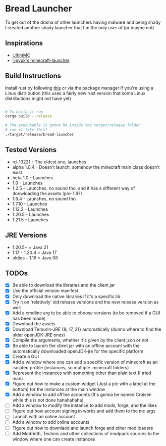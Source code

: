 # Bread Launcher

To get out of the drama of other launchers having malware and being shady
I created another shady launcher that I'm the only user of (or maybe not)

## Inspirations

-   [UltimMC](https://github.com/UltimMC/Launcher)
-   [iiipyuk's minecraft-launcher](https://git.a2s.su/iiiypuk/minecraft-launcher)

## Build Instructions

Install rust by following [this](https://www.rust-lang.org/tools/install) or via
the package manager if you're using a Linux distribution (this uses a fairly new
rust version that some Linux distributions might not have yet)

```sh

# To build it run
cargo build --release
```

```sh
# The executable is gonna be inside the target/release folder
# run it like this?
./target/release/bread-launcher
```

## Tested Versions

-   rd-13221 - The oldest one, launches
-   alpha 1.0.4 - Doesn't launch, somehow the minecraft main class doesn't exist
-   beta 1.0 - Launches
-   1.0 - Launches
-   1.2.5 - Launches, no sound tho, and it has a different way of donwloading
    the assets (pre-1.6?)
-   1.6.4 - Launches, no sound tho
-   1.7.10 - Launches
-   1.12.2 - Launches
-   1.20.5 - Launches
-   1.21.5 - Launches

## JRE Versions

-   1.20.5+         =   Java 21
-   1.17 - 1.20.4   =   Java 17
-   oldies - 1.16   =   Java 08

## TODOs

-   [x] Be able to download the libraries and the client.jar
-   [x] Use the official version manifest
-   [x] Only download the native libraries if it's a specific lib
-   [x] Try it on 'relatively' old release versions and the new release version
        as well
-   [x] Add a cmdline arg to be able to choose versions (to be removed if a GUI
        has been made)
-   [x] Download the assets
-   [x] Download Temurin-JRE {8, 17, 21} automatically (dunno where to find the
        older openJDK-JRE ones)
-   [x] Compile the arguments, whether it's given by the client json or not
-   [x] Be able to launch the client jar with an offline account with the
        automatically downloaded openJDK-jre for the specific platform
-   [x] Create a GUI
-   [x] Add a window where one can add a specific version of minecraft as an
        isolated profile (instances, so multiple .minecraft folders)
-   [x] Represent the instances with something other than plain text (I tried
        man)
-   [x] Figure out how to make a custom widget (Just a pic with a label at the
        bottom) for the instances at the main window
-   [x] Add a window to add offline accounts (It's gonna be named Croisen while
        this is not done hahahahaha)
-   [ ] Add a window to modify the instance to add mods, forge, and the likes
-   [ ] Figure out how account signing in works and add them to the mc args
-   [ ] Launch with an online account
-   [ ] Add a window to add online accounts
-   [ ] Figure out how to downlaod and launch forge and other mod loaders
-   [ ] Add Modrinth, Technic and other collections of modpack sources
        to the window where one can create instances
